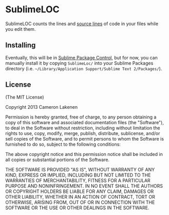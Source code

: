 # SublimeLOC #

SublimeLOC counts the lines and [source lines](http://en.wikipedia.org/wiki/Source_lines_of_code) of code in your files while you edit them.

## Installing

Eventually, this will be in [Sublime Package Control](http://wbond.net/sublime_packages/package_control), but for now, you can manually install it by copying `SublimeLoc/` into your Sublime Packages directory (i.e. `~/Library/Application Support/Sublime Text 2/Packages/`).

## License

(The MIT License)

Copyright 2013 Cameron Lakenen

Permission is hereby granted, free of charge, to any person obtaining
a copy of this software and associated documentation files (the
"Software"), to deal in the Software without restriction, including
without limitation the rights to use, copy, modify, merge, publish,
distribute, sublicense, and/or sell copies of the Software, and to
permit persons to whom the Software is furnished to do so, subject to
the following conditions:

The above copyright notice and this permission notice shall be
included in all copies or substantial portions of the Software.

THE SOFTWARE IS PROVIDED "AS IS", WITHOUT WARRANTY OF ANY KIND,
EXPRESS OR IMPLIED, INCLUDING BUT NOT LIMITED TO THE WARRANTIES OF
MERCHANTABILITY, FITNESS FOR A PARTICULAR PURPOSE AND
NONINFRINGEMENT. IN NO EVENT SHALL THE AUTHORS OR COPYRIGHT HOLDERS BE
LIABLE FOR ANY CLAIM, DAMAGES OR OTHER LIABILITY, WHETHER IN AN ACTION
OF CONTRACT, TORT OR OTHERWISE, ARISING FROM, OUT OF OR IN CONNECTION
WITH THE SOFTWARE OR THE USE OR OTHER DEALINGS IN THE SOFTWARE.
